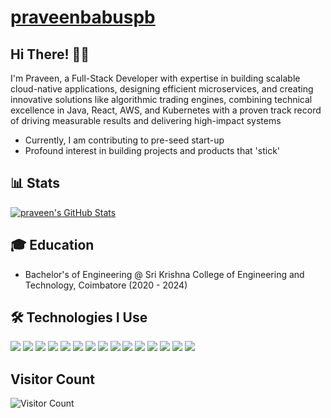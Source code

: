 # [praveenbabuspb](https://praveenbabuspb.github.io/praveenbabuspb/)
## Hi There! 👨‍💻
I'm Praveen, a Full-Stack Developer with expertise in building scalable cloud-native applications, designing efficient microservices, and creating innovative solutions like algorithmic trading engines, combining technical excellence in Java, React, AWS, and Kubernetes with a proven track record of driving measurable results and delivering high-impact systems
- Currently, I am contributing to pre-seed start-up 
- Profound interest in building projects and products that 'stick'
  

## 📊 Stats

[![praveen's GitHub Stats](https://github-readme-stats-wheat-phi.vercel.app/api?username=praveenbabuspb&show_icons=true&theme=vue)](https://github.com/praveenbabuspb)


## 🎓 Education

- Bachelor's of Engineering @ Sri Krishna College of Engineering and Technology, Coimbatore (2020 - 2024)

## 🛠 Technologies I Use  
![](https://img.shields.io/badge/React-61DAFB?style=for-the-badge&logo=react&logoColor=white)
![](https://img.shields.io/badge/Node.js-86BE00?style=for-the-badge&logo=node.js&logoColor=white)
![](https://img.shields.io/badge/JavaScript-F7DF1E?style=for-the-badge&logo=javascript&logoColor=white)
![](https://img.shields.io/badge/Wordpress-21759B?style=for-the-badge&logo=wordpress&logoColor=white)
![](https://img.shields.io/badge/jQuery-0769AD?style=for-the-badge&logo=jquery&logoColor=white)
![](https://img.shields.io/badge/HTML5-E34F26?style=for-the-badge&logo=html5&logoColor=white)
![](https://img.shields.io/badge/CSS3-1572B6?style=for-the-badge&logo=css3&logoColor=white)
![](https://img.shields.io/badge/Markdown-F71A4A?style=for-the-badge&logo=markdown&logoColor=white)
![](https://img.shields.io/badge/Sass-CC6699?style=for-the-badge&logo=sass&logoColor=white)
![](https://img.shields.io/badge/MySQL-F79F17?style=for-the-badge&logo=mysql&logoColor=white)
![](https://img.shields.io/badge/npm-CB3837?style=for-the-badge&logo=npm&logoColor=white)
![](https://img.shields.io/badge/GraphQl-E10098?style=for-the-badge&logo=graphql&logoColor=white)
![](https://img.shields.io/badge/Python-FFD43B?style=for-the-badge&logo=python&logoColor=blue)
![](https://img.shields.io/badge/VS_Code-0078D4?style=for-the-badge&logo=visual%20studio%20code&logoColor=white)
![](https://img.shields.io/badge/Git-F05032?style=for-the-badge&logo=git&logoColor=white)


## Visitor Count
![Visitor Count](https://profile-counter.glitch.me/praveenbabuspb/count.svg)
